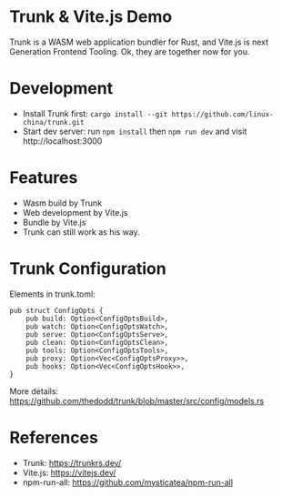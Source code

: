 Trunk & Vite.js Demo
=========================

Trunk is a WASM web application bundler for Rust, and Vite.js is next Generation Frontend Tooling. Ok, they are
together now for you.

# Development

* Install Trunk first:  `cargo install --git https://github.com/linux-china/trunk.git`
* Start dev server: run `npm install` then `npm run dev` and visit http://localhost:3000

# Features

* Wasm build by Trunk
* Web development by Vite.js
* Bundle by Vite.js
* Trunk can still work as his way.

# Trunk Configuration

Elements in trunk.toml:

```
pub struct ConfigOpts {
    pub build: Option<ConfigOptsBuild>,
    pub watch: Option<ConfigOptsWatch>,
    pub serve: Option<ConfigOptsServe>,
    pub clean: Option<ConfigOptsClean>,
    pub tools: Option<ConfigOptsTools>,
    pub proxy: Option<Vec<ConfigOptsProxy>>,
    pub hooks: Option<Vec<ConfigOptsHook>>,
}
```

More details: https://github.com/thedodd/trunk/blob/master/src/config/models.rs

# References

* Trunk: https://trunkrs.dev/
* Vite.js: https://vitejs.dev/
* npm-run-all: https://github.com/mysticatea/npm-run-all
